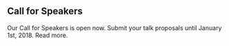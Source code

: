 ## Call for Speakers

Our Call for Speakers is open now. Submit your talk proposals until January 1st, 2018. Read more.
